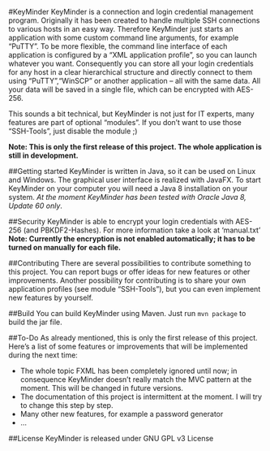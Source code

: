 #KeyMinder
KeyMinder is a connection and login credential management program. Originally it has been created to handle multiple SSH connections to various hosts in an easy way.  Therefore KeyMinder just starts an application with some custom command line arguments, for example “PuTTY”. To be more flexible, the command line interface of each application is configured by a “XML application profile”, so you can launch whatever you want.
Consequently you can store all your login credentials for any host in a clear hierarchical structure and directly connect to them using “PuTTY”,“WinSCP” or another application – all with the same data.
All your data will be saved in a single file, which can be encrypted with AES-256.

This sounds a bit technical, but KeyMinder is not just for IT experts, many features are part of optional “modules”. If you don’t want to use those “SSH-Tools”, just disable the module ;)

**Note: This is only the first release of this project. The whole application is still in development.**

##Getting started
KeyMinder is written in Java, so it can be used on Linux and Windows. The graphical user interface is realized with JavaFX.
To start KeyMinder on your computer you will need a Java 8 installation on your system. _At the moment KeyMinder has been tested with Oracle Java 8, Update 60 only_.

##Security
KeyMinder is able to encrypt your login credentials with AES-256 (and PBKDF2-Hashes). For more information take a look at ‘manual.txt’ 
**Note: Currently the encryption is not enabled automatically; it has to be turned on manually for each file.**

##Contributing
There are several possibilities to contribute something to this project. 
You can report bugs or offer ideas for new features or other improvements. Another possibility for contributing is to share your own application profiles (see module “SSH-Tools”), but you can even implement new features by yourself.

##Build
You can build KeyMinder using Maven. Just run `mvn package` to build the jar file.

##To-Do
As already mentioned, this is only the first release of this project. 
Here’s a list of some features or improvements that will be implemented during the next time:
-	The whole topic FXML has been completely ignored until now; in consequence KeyMinder doesn’t really match the MVC pattern at the moment. This will be changed in future versions.
-	The documentation of this project is intermittent at the moment. I will try to change this step by step.
-	Many other new features, for example a password generator
-	…

##License
KeyMinder is released under GNU GPL v3 License
